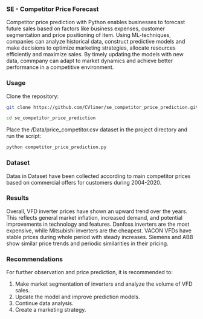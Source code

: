 ### SE - Competitor Price Forecast

Competitor price prediction with Python enables businesses to forecast future sales based on factors like business expenses, customer segmentation and price positioning of item. Using ML-techniques, companies can analyze historical data, construct predictive models and make decisions to optimize marketing strategies, allocate resources efficiently and maximize sales. By timely updating the models with new data, commpany can adapt to market dynamics and achieve better performance in a competitive environment.

### Usage

Clone the repository:
```bash
git clone https://github.com/CVliner/se_competitor_price_prediction.git
```
```bash
cd se_competitor_price_prediction
```
Place the /Data/price_competitor.csv dataset in the project directory and run the script:
```bash
python competitor_price_prediction.py
```
### Dataset
Datas in Dataset have been collected according to main competitor prices based on commercial offers for customers during 2004-2020.
### Results
Overall, VFD inverter prices have shown an upward trend over the years. This reflects general market inflation, increased demand, and potential improvements in technology and features. Danfoss inverters are the most expensive, while Mitsubishi inverters are the cheapest. VACON VFDs have stable prices during whole period with steady increases. Siemens and ABB show similar price trends and periodic similarities in their pricing.

### Recommendations
For further observation and price prediction, it is recommended to:

1) Make market segmentation of inverters and analyze the volume of VFD sales.
2) Update the model and improve prediction models.
3) Continue data analysis.
4) Create a marketing strategy.
